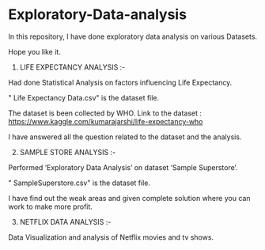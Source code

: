 # Exploratory-Data-analysis

In this repository, I have done exploratory data analysis on various Datasets.

Hope you like it.

1. LIFE EXPECTANCY ANALYSIS :-

Had done Statistical Analysis on factors influencing Life Expectancy. 

" Life Expectancy Data.csv" is the dataset file.

The dataset is been collected by WHO. Link to the dataset : https://www.kaggle.com/kumarajarshi/life-expectancy-who

I have answered all the question related to the dataset and the analysis.


2. SAMPLE STORE ANALYSIS :-

Performed ‘Exploratory Data Analysis’ on dataset ‘Sample Superstore’.

" SampleSuperstore.csv" is the dataset file.

I have find out the weak areas and given complete solution where you can work to make more profit. 


3. NETFLIX DATA ANALYSIS :-

Data Visualization and analysis of Netflix movies and tv shows.
